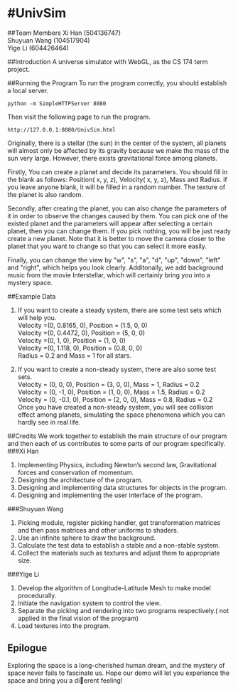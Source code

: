 #UnivSim
===
##Team Members
Xi Han (504136747)  
Shuyuan Wang (104517904)   
Yige Li (604426464)

##Introduction
A universe simulator with WebGL, as the CS 174 term project.

##Running the Program
To run the program correctly, you should establish a local server.

```
python -m SimpleHTTPServer 8080
```
Then visit the following page to run the program.
```
http://127.0.0.1:8080/UnivSim.html
```

Originally, there is a stellar (the sun) in the center of the system, all planets will almost only be affected by its gravity because we make the mass of the sun very large. However, there exists gravitational force among planets.

Firstly, You can create a planet and decide its parameters. You should fill in the blank as follows: Position( x, y, z), Velocity( x, y, z), Mass and Radius. if you leave anyone blank, it will be filled in a random number. The texture of the planet is also random.

Secondly, after creating the planet, you can also change the parameters of it in order to observe the changes caused by them. You can pick one of the existed planet and the parameters will appear after selecting a certain planet, then you can change them. If you pick nothing, you will be just ready create a new planet. Note that it is better to move the camera closer to the planet that you want to change so that you can select it more easily.

Finally, you can change the view by "w", "s", "a", "d", "up", "down", "left" and "right", which helps you look clearly. Additonally, we add background music from the movie Interstellar, which will certainly bring you into a mystery space.

##Example Data
1. If you want to create a steady system, there are some test sets which will help you.   
Velocity =(0, 0.8165, 0), Position = (1.5, 0, 0)  
Velocity =(0, 0.4472, 0), Position = (5, 0, 0)  
Velocity =(0, 1, 0), Position = (1, 0, 0)  
Velocity =(0, 1.118, 0), Position = (0.8, 0, 0)  
Radius = 0.2 and Mass = 1 for all stars.

2. If you want to create a non-steady system, there are also some test sets.  
Velocity = (0, 0, 0), Position = (3, 0, 0), Mass = 1, Radius = 0.2  
Velocity = (0, -1, 0), Position = (1, 0, 0), Mass = 1.5, Radius = 0.2  
Velocity = (0, -0.1, 0), Position = (2, 0, 0), Mass = 0.8, Radius = 0.2  
Once you have created a non-steady system, you will see collision effect among planets, simulating the space phenomena which you can hardly see in real life.

##Credits
We work together to establish the main structure of our program and then each of us contributes to some parts of our program specifically.   
###Xi Han 
1.	Implementing Physics, including Newton’s second law, Gravitational forces and conservation of momentum.  
2.	Designing the architecture of the program.  
3.	Designing and implementing data structures for objects in the program.
4.  Designing and implementing the user interface of the program.  

###Shuyuan Wang
1.	Picking module, register picking handler, get transformation matrices and then pass matrices and other uniforms to shaders.
2.	Use an infinite sphere to draw the background.
3.	Calculate the test data to establish a stable and a non-stable system.
4.	Collect the materials such as textures and adjust them to appropriate size.

###Yige Li
1.	Develop the algorithm of Longitude-Latitude Mesh to make model procedurally.
2.	Initiate the navigation system to control the view.
3.	Separate the picking and rendering into two programs respectively.( not applied in the final vision of the program)
4.	Load textures into the program.

## Epilogue
Exploring the space is a long-cherished human dream, and the mystery of space never fails to fascinate us. Hope our demo will let you experience the space and bring you a dierent feeling!
